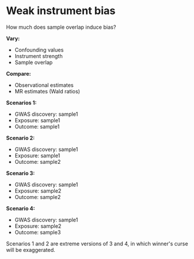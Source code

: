 # Weak instrument bias

How much does sample overlap induce bias?

**Vary:**

- Confounding values
- Instrument strength
- Sample overlap

**Compare:**

- Observational estimates
- MR estimates (Wald ratios)

**Scenarios 1:**

- GWAS discovery: sample1
- Exposure: sample1
- Outcome: sample1

**Scenario 2:**

- GWAS discovery: sample1
- Exposure: sample1
- Outcome: sample2

**Scenario 3:**

- GWAS discovery: sample1
- Exposure: sample2
- Outcome: sample2

**Scenario 4:**

- GWAS discovery: sample1
- Exposure: sample2
- Outcome: sample3


Scenarios 1 and 2 are extreme versions of 3 and 4, in which winner's curse will be exaggerated.


